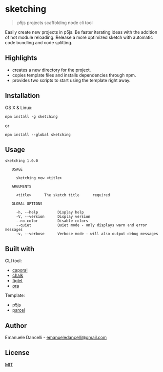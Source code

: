# sketching

> p5js projects scaffolding node cli tool

Easily create new projects in p5js. Be faster iterating ideas with the addition of hot module reloading. Release a more optimized sketch with automatic code bundling and code splitting.

## Highlights

- creates a new directory for the project.
- copies template files and installs dependencies through npm.
- provides two scripts to start using the template right away.

## Installation

OS X & Linux:

```shell
npm install -g sketching
```

or

```shell
npm install --global sketching
```

## Usage

```shell
sketching 1.0.0

   USAGE

     sketching new <title>

   ARGUMENTS

     <title>      The sketch title      required

   GLOBAL OPTIONS

     -h, --help         Display help
     -V, --version      Display version
     --no-color         Disable colors
     --quiet            Quiet mode - only displays warn and error messages
     -v, --verbose      Verbose mode - will also output debug messages
```

## Built with

CLI tool:

- [caporal](https://github.com/mattallty/Caporal.js?)
- [chalk](https://github.com/chalk/chalk)
- [figlet](https://github.com/patorjk/figlet.js)
- [ora](https://github.com/sindresorhus/ora)

Template:

- [p5js](https://p5js.org/)
- [parcel](https://parceljs.org/)

## Author

Emanuele Dancelli - emanueledancelli@gmail.com

## License

[MIT](https://mit-license.org/)
